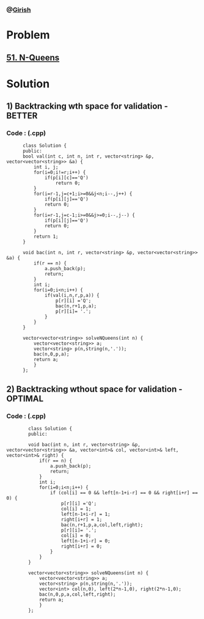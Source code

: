 ### @[Girish](https://www.linkedin.com/in/girish-sudhakar/)

# Problem

## [51. N-Queens](https://leetcode.com/problems/n-queens/)


# Solution 

## 1) Backtracking wth space for validation - BETTER

      
      
      
   ### Code : (.cpp)
    
          class Solution {
          public:
          bool val(int c, int n, int r, vector<string> &p, vector<vector<string>> &a) {
              int i, j;
              for(i=0;i!=r;i++) {
                  if(p[i][c]=='Q')
                      return 0;
              }
              for(i=r-1,j=c+1;i>=0&&j<n;i--,j++) {
                  if(p[i][j]=='Q')
                  return 0;
              }
              for(i=r-1,j=c-1;i>=0&&j>=0;i--,j--) {
                  if(p[i][j]=='Q')
                  return 0;
              }
              return 1;
          }

          void bac(int n, int r, vector<string> &p, vector<vector<string>> &a) {
              if(r == n) {
                  a.push_back(p);
                  return;
              }
              int i;
              for(i=0;i<n;i++) {
                  if(val(i,n,r,p,a)) {   
                      p[r][i] ='Q';
                      bac(n,r+1,p,a);
                      p[r][i]= '.';
                  }
              }
          }

          vector<vector<string>> solveNQueens(int n) {
              vector<vector<string>> a;
              vector<string> p(n,string(n,'.'));
              bac(n,0,p,a);
              return a;
              }
          };
          


## 2) Backtracking wthout space for validation - OPTIMAL

      
   
      
   ### Code : (.cpp)
   
            class Solution {
            public:

            void bac(int n, int r, vector<string> &p, vector<vector<string>> &a, vector<int>& col, vector<int>& left, vector<int>& right) {
                if(r == n) {
                    a.push_back(p);
                    return;
                }
                int i;
                for(i=0;i<n;i++) {
                    if (col[i] == 0 && left[n-1+i-r] == 0 && right[i+r] == 0) {   
                        p[r][i] ='Q';
                        col[i] = 1;
                        left[n-1+i-r] = 1;
                        right[i+r] = 1;
                        bac(n,r+1,p,a,col,left,right);
                        p[r][i]= '.';
                        col[i] = 0;
                        left[n-1+i-r] = 0;
                        right[i+r] = 0;
                    }
                }
            }

            vector<vector<string>> solveNQueens(int n) {
                vector<vector<string>> a;
                vector<string> p(n,string(n,'.'));
                vector<int> col(n,0), left(2*n-1,0), right(2*n-1,0); 
                bac(n,0,p,a,col,left,right);
                return a;
                }
            };
   
